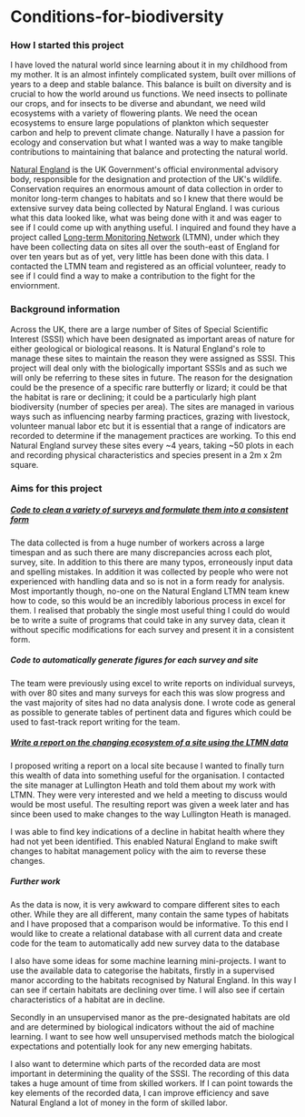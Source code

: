 # Conditions-for-biodiversity

### How I started this project

I have loved the natural world since learning about it in my childhood from my mother. It is an almost infintely complicated system, built over millions of years to a deep and stable balance. This balance is built on diversity and is crucial to how the world around us functions. We need insects to pollinate our crops, and for insects to be diverse and abundant, we need wild ecosystems with a variety of flowering plants. We need the ocean ecosystems to ensure large populations of plankton which sequester carbon and help to prevent climate change. Naturally I have a passion for ecology and conservation but what I wanted was a way to make tangible contributions to maintaining that balance and protecting the natural world.

[Natural England](https://www.gov.uk/government/organisations/natural-england) is the UK Government's official environmental advisory body, responsible for the designation and protection of the UK's wildlife. Conservation requires an enormous amount of data collection in order to monitor long-term changes to habitats and so I knew that there would be extensive survey data being collected by Natural England. I was curious what this data looked like, what was being done with it and was eager to see if I could come up with anything useful. I inquired and found they have a project called [Long-term Monitoring Network](http://publications.naturalengland.org.uk/publication/4654364897050624) (LTMN), under which they have been collecting data on sites all over the south-east of England for over ten years but as of yet, very little has been done with this data. I contacted the LTMN team and registered as an official volunteer, ready to see if I could find a way to make a contribution to the fight for the enviornment.

### Background information

Across the UK, there are a large number of Sites of Special Scientific Interest (SSSI) which have been designated as important areas of nature for either geological or biological reasons. It is Natural England's role to manage these sites to maintain the reason they were assigned as SSSI. This project will deal only with the biologically important SSSIs and as such we will only be referring to these sites in future. The reason for the designation could be the presence of a specific rare butterfly or lizard; it could be that the habitat is rare or declining; it could be a particularly high plant biodiversity (number of species per area). The sites are managed in various ways such as influencing nearby farming practices, grazing with livestock, volunteer manual labor etc but it is essential that a range of indicators are recorded to determine if the management practices are working. To this end Natural England survey these sites every ~4 years, taking ~50 plots in each and recording physical characteristics and species present in a 2m x 2m square.

### Aims for this project

##### [Code to clean a variety of surveys and formulate them into a consistent form](./clean.py)

The data collected is from a huge number of workers across a large timespan and as such there are many discrepancies across each plot, survey, site. In addition to this there are many typos, erroneously input data and spelling mistakes. In addition it was collected by people who were not experienced with handling data and so is not in a form ready for analysis. Most importantly though, no-one on the Natural England LTMN team knew how to code, so this would be an incredibly laborious process in excel for them. I realised that probably the single most useful thing I could do would be to write a suite of programs that could take in any survey data, clean it without specific modifications for each survey and present it in a consistent form.

##### Code to automatically generate figures for each survey and site

The team were previously using excel to write reports on individual surveys, with over 80 sites and many surveys for each this was slow progress and the vast majority of sites had no data analysis done. I wrote code as general as possible to generate tables of pertinent data and figures which could be used to fast-track report writing for the team.

##### [Write a report on the changing ecosystem of a site using the LTMN data](./Lullington/report/Lullington_Heath_report2.pdf)

I proposed writing a report on a local site because I wanted to finally turn this wealth of data into something useful for the organisation. I contacted the site manager at Lullington Heath and told them about my work with LTMN. They were very interested and we held a meeting to discuss would would be most useful. The resulting report was given a week later and has since been used to make changes to the way Lullington Heath is managed.

I was able to find key indications of a decline in habitat health where they had not yet been identified. This enabled Natural England to make swift changes to habitat management policy with the aim to reverse these changes.

##### Further work

As the data is now, it is very awkward to compare different sites to each other. While they are all different, many contain the same types of habitats and I have proposed that a comparison would be informative. To this end I would like to create a relational database with all current data and create code for the team to automatically add new survey data to the database

I also have some ideas for some machine learning mini-projects. I want to use the available data to categorise the habitats, firstly in a supervised manor according to the habitats recognised by Natural England. In this way I can see if certain habitats are declining over time. I will also see if certain characteristics of a habitat are in decline. 

Secondly in an unsupervised manor as the pre-designated habitats are old and are determined by biological indicators without the aid of machine learning. I want to see how well unsupervised methods match the biological expectations and potentially look for any new emerging habitats. 

I also want to determine which parts of the recorded data are most important in determining the quality of the SSSI. The recording of this data takes a huge amount of time from skilled workers. If I can point towards the key elements of the recorded data, I can improve efficiency and save Natural England a lot of money in the form of skilled labor.
